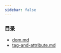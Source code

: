 ```yaml
---
sidebar: false
--- 
```


### 目录
- [dom.md](./dom.md)
- [tag-and-attribute.md](./tag-and-attribute.md)
